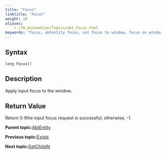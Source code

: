 ```yaml
--- 
title: "Focus"
linktitle: "Focus"
weight: 10
aliases: 
    - /TA_Automation/Topics/abt_Focus.html
keywords: "focus, abtentity focus, set focus to window, focus on window"
---
```


## Syntax

`long Focus()`

## Description

Apply input focus to the window.

## Return Value

Return 0 ifthe input focus request is successful; otherwise, -1.

**Parent topic:**[AbtEntity](/TA_Automation/Topics/abt_AbtEntity.html)

**Previous topic:**[Exists](/TA_Automation/Topics/abt_Exists.html)

**Next topic:**[GetChildAt](/TA_Automation/Topics/abt_GetChildAt.html)

